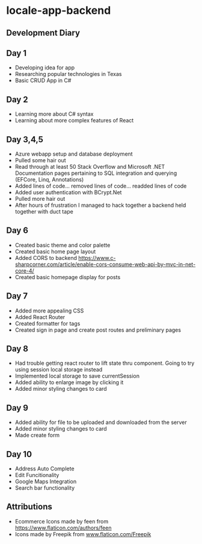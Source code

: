 # locale-app-backend

## Development Diary

## Day 1
- Developing idea for app
- Researching popular technologies in Texas
- Basic CRUD App in C#

## Day 2
- Learning more about C# syntax
- Learning about more complex features of React

## Day 3,4,5 
- Azure webapp setup and database deployment
- Pulled some hair out
- Read through at least 50 Stack Overflow and Microsoft .NET Documentation pages pertaining to SQL integration and querying (EFCore, Linq, Annotations)
- Added lines of code... removed lines of code... readded lines of code
- Added user authentication with BCrypt.Net
- Pulled more hair out
- After hours of frustration I managed to hack together a backend held together with duct tape 

## Day 6 
- Created basic theme and color palette 
- Created basic home page layout
- Added CORS to backend https://www.c-sharpcorner.com/article/enable-cors-consume-web-api-by-mvc-in-net-core-4/
- Created basic homepage display for posts

## Day 7
- Added more appealing CSS
- Added React Router
- Created formatter for tags
- Created sign in page and create post routes and preliminary pages

## Day 8
- Had trouble getting react router to lift state thru <Link> component. Going to try using session local storage instead
- Implemented local storage to save currentSession
- Added ability to enlarge image by clicking it
- Added minor styling changes to card 

## Day 9
- Added ability for file to be uploaded and downloaded from the server 
- Added minor styling changes to card
- Made create form 

## Day 10
- Address Auto Complete
- Edit Funcitionality
- Google Maps Integration
- Search bar functionality

## Attributions
- Ecommerce Icons made by feen from https://www.flaticon.com/authors/feen
- Icons made by Freepik from www.flaticon.com/Freepik
